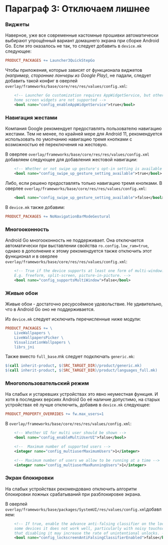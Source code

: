 # Параграф 3: Отключаем лишнее

### Виджеты
Наверное, уже все современные кастомные прошивки автоматически выбирают упрощённый вариант домашнего экрана при сборке Android Go. Если это оказалось не так, то следует добавить в `device.mk` следующее:

```makefile
PRODUCT_PACKAGES += Launcher3QuickStepGo
```

Чтобы приложения, которые зависят от функционала виджетов *(например, сторонние лончеры из Google Play)*, не падали, следует добавить такой конфиг в оверлей `overlay/frameworks/base/core/res/res/values/config.xml`:

```xml
    <!-- Launcher Go customization requires AppWidgetService, but otherwise
    home screen widgets are not supported -->
    <bool name="config_enableAppWidgetService">true</bool>
```

### Навигация жестами

Компания Google рекомендует предоставлять пользователю навигацию жестами.
Тем не менее, по крайней мере для Android 11, рекомендуется использовать по умолчанию навигацию тремя кнопками с возможностью её переключения на жестовую.

В оверлее `overlay/frameworks/base/core/res/res/values/config.xml` добавляем следующее для добавления жестовой навигации:

```xml
    <!-- Whether or not swipe up gesture's opt-in setting is available on this device -->
    <bool name="config_swipe_up_gesture_setting_available">true</bool>
```

Либо, если решено предоставлять только навигацию тремя кнопками. В оверлее `overlay/frameworks/base/core/res/res/values/config.xml`:

```xml
    <bool name="config_swipe_up_gesture_setting_available">false</bool>
```

В `device.mk` также добавим:

```makefile
PRODUCT_PACKAGES += NoNavigationBarModeGestural
```

### Многооконность

Android Go многооконность не поддерживает. Она отключается автоматически при выставлении свойства `ro.config.low_ram=true`, однако в дополнение к этому рекомендуется также отключить этот функционал и в оверлее `overlay/frameworks/base/core/res/res/values/config.xml`:

```xml
    <!-- True if the device supports at least one form of multi-window.
    E.g. freeform, split-screen, picture-in-picture. -->
    <bool name="config_supportsMultiWindow">false</bool>
```

### Живые обои

Живые обои - достаточно ресурсоёмкое удовольствие. Не удивительно, что в
Android Go оно не поддерживается.

Из `device.mk` следует исключить перечисленные ниже модули:
```makefile
PRODUCT_PACKAGES += \
    LiveWallpapers \
    LiveWallpapersPicker \
    VisualizationWallpapers \
    librs_jni
```

Также вместо `full_base`.mk следует подключать `generic.mk`:

```makefile
$(call inherit-product, $(SRC_TARGET_DIR)/product/generic.mk)
$(call inherit-product, $(SRC_TARGET_DIR)/product/languages_full.mk)
```

### Многопользовательский режим

На слабых и устаревших устройствах это явно неуместная функция. И хотя в последних версиях Android Go её наличие допустимо, на старых устройствах её лучше отключить, добавив в `device.mk` следующее:

```makefile
PRODUCT_PROPERTY_OVERRIDES += fw.max_users=1
```

В `overlay/frameworks/base/core/res/res/values/config.xml`:
```xml
    <!-- Whether UI for multi user should be shown -->
    <bool name="config_enableMultiUserUI">false</bool>

    <!--  Maximum number of supported users -->
    <integer name="config_multiuserMaximumUsers">1</integer>

    <!-- Maximum number of users we allow to be running at a time -->
    <integer name="config_multiuserMaxRunningUsers">1</integer>
```

### Экран блокировки

На слабых устройствах рекомендовано отключить алгоритм блокировки ложных
срабатываний при разблокировке экрана.

В оверлей `overlay/frameworks/base/packages/SystemUI/res/values/config.xml`добавляем:
```xml
    <!-- If true, enable the advance anti-falsing classifier on the lockscreen. On
    some devices it does not work well, particularly with noisy touchscreens. Note
    that disabling it may increase the rate of unintentional unlocks. -->
    <bool name="config_lockscreenAntiFalsingClassifierEnabled">false</bool>
```